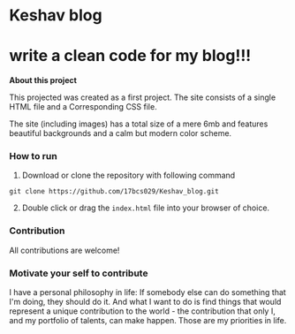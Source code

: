 # Keshav blog
# write a clean code for my blog!!!

**About this project**

This projected was created as a first project. The site consists of a single HTML file and a Corresponding CSS file.

The site (including images) has a total size of a mere 6mb and features beautiful backgrounds and a calm but modern color scheme.

### How to run 

1. Download or clone the repository with following command
```
git clone https://github.com/17bcs029/Keshav_blog.git
```
2. Double click or drag the `index.html` file into your browser of choice.

### Contribution

All contributions are welcome!

### Motivate your self to contribute

I have a personal philosophy in life: If somebody else can do something that I'm doing, they should do it. And what I want to do is find things that would represent a unique contribution to the world - the contribution that only I, and my portfolio of talents, can make happen. Those are my priorities in life.

